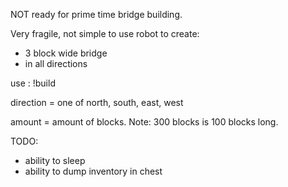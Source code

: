 NOT ready for prime time bridge building.

Very fragile, not simple to use robot to create:

- 3 block wide bridge
- in all directions


use : 
!build <direction> <amount>

direction = one of north, south, east, west

amount = amount of blocks. Note: 300 blocks is 100 blocks long.


TODO:
- ability to sleep
- ability to dump inventory in chest
